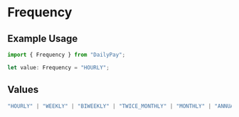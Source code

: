 # Frequency

## Example Usage

```typescript
import { Frequency } from "DailyPay";

let value: Frequency = "HOURLY";
```

## Values

```typescript
"HOURLY" | "WEEKLY" | "BIWEEKLY" | "TWICE_MONTHLY" | "MONTHLY" | "ANNUALLY"
```